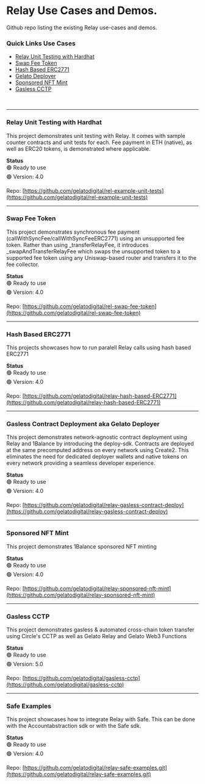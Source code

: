 # Relay Use Cases and Demos.

Github repo listing the existing Relay use-cases and demos.

### Quick Links Use Cases
- [Relay Unit Testing with Hardhat](https://github.com/gelatodigital/rel-example-unit-tests)
- [Swap Fee Token](https://github.com/gelatodigital/rel-swap-fee-token)
- [Hash Based ERC2771](https://github.com/gelatodigital/relay-hash-based-ERC2771)
- [Gelato Deployer](https://github.com/gelatodigital/relay-gasless-contract-deploy)
- [Sponsored NFT Mint](https://github.com/gelatodigital/relay-sponsored-nft-mint)
- [Gasless CCTP](https://github.com/gelatodigital/gasless-cctp)

&nbsp;

---

### Relay Unit Testing with Hardhat
This project demonstrates unit testing with Relay.
It comes with sample counter contracts and unit tests for each.
Fee payment in ETH (native), as well as ERC20 tokens, is demonstrated where applicable.&nbsp;  

**Status**&nbsp;  
🟢 Ready to use&nbsp;  
🟢 Version: 4.0

Repo: [https://github.com/gelatodigital/rel-example-unit-tests](https://github.com/gelatodigital/rel-example-unit-tests)


---


### Swap Fee Token
This project demonstrates synchronous fee payment (callWithSyncFee/callWithSyncFeeERC2771) using an unsupported fee token. Rather than using _transferRelayFee, it introduces _swapAndTransferRelayFee which swaps the unsupported token to a supported fee token using any Uniswap-based router and transfers it to the fee collector.&nbsp; 


**Status**&nbsp;  
🟢 Ready to use&nbsp;  
🟢 Version: 4.0

Repo: [https://github.com/gelatodigital/rel-swap-fee-token](https://github.com/gelatodigital/rel-swap-fee-token)

---

### Hash Based ERC2771
This projects showcases how to run paralell Relay calls using hash based ERC2771 &nbsp; 

**Status**&nbsp;  
🟢 Ready to use&nbsp;  
🟢 Version: 4.0

Repo: [https://github.com/gelatodigital/relay-hash-based-ERC2771](https://github.com/gelatodigital/relay-hash-based-ERC2771)
 
---

### Gasless Contract Deployment aka Gelato Deployer
This project demonstrates network-agnostic contract deployment using Relay and 1Balance by introducing the deploy-sdk. Contracts are deployed at the same precomputed address on every network using Create2. This eliminates the need for dedicated deployer wallets and native tokens on every network providing a seamless developer experience. &nbsp; 

**Status**&nbsp;  
🟢 Ready to use&nbsp;  
🟢 Version: 4.0

Repo: [https://github.com/gelatodigital/relay-gasless-contract-deploy](https://github.com/gelatodigital/relay-gasless-contract-deploy)

---

### Sponsored NFT Mint
This project demonstrates 1Balance sponsored NFT minting&nbsp; 

**Status**&nbsp;  
🟢 Ready to use&nbsp;  
🟢 Version: 4.0

Repo: [https://github.com/gelatodigital/relay-sponsored-nft-mint](https://github.com/gelatodigital/relay-sponsored-nft-mint)

---

### Gasless CCTP
This project demonstrates gasless & automated cross-chain token transfer using Circle's CCTP as well as Gelato Relay and Gelato Web3 Functions&nbsp;

**Status**&nbsp;  
🟢 Ready to use&nbsp;  
🟢 Version: 5.0

Repo: [https://github.com/gelatodigital/gasless-cctp](https://github.com/gelatodigital/gasless-cctp)

---

### Safe Examples
This project showcases how to integrate Relay with Safe. This can be done with the Accountabstraction sdk or with the Safe sdk.

**Status**&nbsp;  
🟢 Ready to use&nbsp;  
🟢 Version: 4.0

Repo: [https://github.com/gelatodigital/relay-safe-examples.git](https://github.com/gelatodigital/relay-safe-examples.git)

